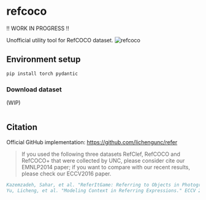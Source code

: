 # refcoco
!! WORK IN PROGRESS !!

Unofficial utility tool for RefCOCO dataset.
![refcoco](https://github.com/Prgckwb/refcoco/assets/55102558/fa1dbffb-3405-4448-bd47-68d6ff411009)


## Environment setup
```bash
pip install torch pydantic
```

### Download dataset
(WIP)
```bash

```
## Citation
Official GitHub implementation: https://github.com/lichengunc/refer
> If you used the following three datasets RefClef, RefCOCO and RefCOCO+ that were collected by UNC, please consider cite our EMNLP2014 paper; if you want to compare with our recent results, please check our ECCV2016 paper.

```bibtex
Kazemzadeh, Sahar, et al. "ReferItGame: Referring to Objects in Photographs of Natural Scenes." EMNLP 2014.
Yu, Licheng, et al. "Modeling Context in Referring Expressions." ECCV 2016.
```



